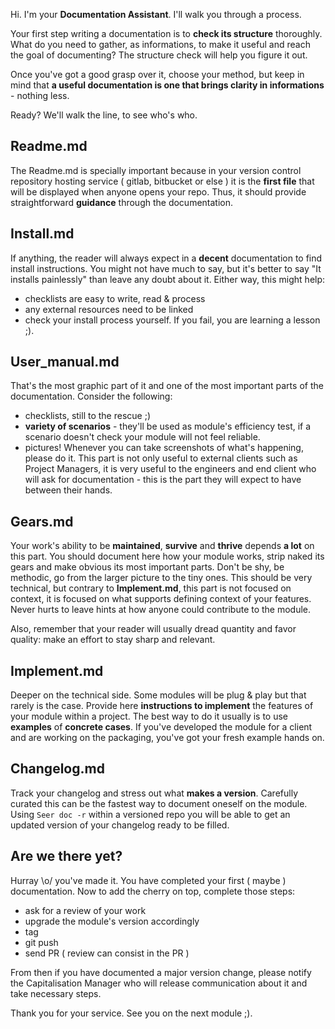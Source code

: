 
Hi. I'm your **Documentation Assistant**. I'll walk you through a process.

Your first step writing a documentation is to **check its structure** thoroughly.
What do you need to gather, as informations, to make it useful and reach the goal of documenting? The structure check will help you figure it out.

Once you've got a good grasp over it, choose your method, but keep in mind that **a useful documentation is one that brings clarity in informations** - nothing less.

Ready?
We'll walk the line, to see who's who.


Readme.md
---------

The Readme.md is specially important because in your version control repository hosting service ( gitlab, bitbucket or else ) it is the **first file** that will be displayed when anyone opens your repo.
Thus, it should provide straightforward **guidance** through the documentation.


Install.md
----------

If anything, the reader will always expect in a **decent** documentation to find install instructions. You might not have much to say, but it's better to say "It installs painlessly" than leave any doubt about it.
Either way, this might help:
- checklists are easy to write, read & process
- any external resources need to be linked
- check your install process yourself. If you fail, you are learning a lesson ;).


User_manual.md
--------------

That's the most graphic part of it and one of the most important parts of the documentation.
Consider the following:
- checklists, still to the rescue ;)
- **variety of scenarios** - they'll be used as module's efficiency test, if a scenario doesn't check your module will not feel reliable.
- pictures! Whenever you can take screenshots of what's happening, please do it.
This part is not only useful to external clients such as Project Managers, it is very useful to the engineers and end client who will ask for documentation - this is the part they will expect to have between their hands.


Gears.md
--------

Your work's ability to be **maintained**, **survive** and **thrive** depends **a lot** on this part.
You should document here how your module works, strip naked its gears and make obvious its most important parts. Don't be shy, be methodic, go from the larger picture to the tiny ones. This should be very technical, but contrary to **Implement.md**, this part is not focused on context, it is focused on what supports defining context of your features.
Never hurts to leave hints at how anyone could contribute to the module.

Also, remember that your reader will usually dread quantity and favor quality: make an effort to stay sharp and relevant.


Implement.md
------------

Deeper on the technical side. Some modules will be plug & play but that rarely is the case.
Provide here **instructions to implement** the features of your module within a project. The best way to do it usually is to use **examples** of **concrete cases**. If you've developed the module for a client and are working on the packaging, you've got your fresh example hands on.



Changelog.md
------------
Track your changelog and stress out what **makes a version**. Carefully curated this can be the fastest way to document oneself on the module.
Using ```Seer doc -r``` within a versioned repo you will be able to get an updated version of your changelog ready to be filled.


Are we there yet?
-----------------

Hurray \o/ you've made it.
You have completed your first ( maybe ) documentation. Now to add the cherry on top, complete those steps:
- ask for a review of your work
- upgrade the module's version accordingly
- tag
- git push
- send PR ( review can consist in the PR )

From then if you have documented a major version change, please notify the Capitalisation Manager who will release communication about it and take necessary steps.

Thank you for your service.
See you on the next module ;).

